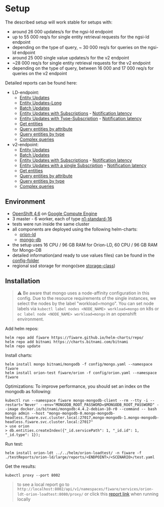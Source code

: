 # Setup

The described setup will work stable for setups with:

-   around 26 000 updates/s for the ngsi-ld endpoint
-   up to 55 000 req/s for single entity retrieval requests for the ngsi-ld endpoint
-   depending on the type of query, ~ 30 000 req/s for queries on the ngsi-ld endpoint
-   around 25 000 single value updates/s for the v2 endpoint
-   ~28 000 req/s for single entity retrieval requests for the v2 endpoint
-   depending on the type of query, between 16 000 and 17 000 req/s for queries on the v2 endpoint

Detailed reports can be found here:

-   LD-endpoint:
    -   [Entity Updates](https://fiware.github.io/load-tests/testReports/orion-ld/large/reports/ld/EntityUpdateSimulation/gatling-report.html)
    -   [Entity Updates-Long](https://fiware.github.io/load-tests/testReports/orion-ld/large/reports/ld/EntityUpdateSimulationLong/gatling-report.html)
    -   [Batch Updates](https://fiware.github.io/load-tests/testReports/orion-ld/large/reports/ld/BatchUpdateSimulation/gatling-report.html)
    -   [Entity Updates with Subscriptions](https://fiware.github.io/load-tests/testReports/orion-ld/large/reports/ld/EntityUpdateWithSubscriptionSimulation/gatling-report.html) -
        [Notification latency](reports/ld/EntityUpdateWithSubscriptionSimulation/grafana-report.png)
    -   [Entity Updates with Type-Subscription](https://fiware.github.io/load-tests/testReports/orion-ld/large/reports/ld/EntityUpdateWithTypeSubscriptionSimulation/gatling-report.html) -
        [Notification latency](reports/ld/EntityUpdateWithTypeSubscriptionSimulation/grafana-report.png)
    -   [Get entities](https://fiware.github.io/load-tests/testReports/orion-ld/large/reports/ld/GetSingleEntitiesSimulation/gatling-report.html)
    -   [Query entities by attribute](https://fiware.github.io/load-tests/testReports/orion-ld/large/reports/ld/QueryEntitiesByAttributeSimulation/gatling-report.html)
    -   [Query entities by type](https://fiware.github.io/load-tests/testReports/orion-ld/large/reports/ld/QueryEntitiesByTypeSimulation/gatling-report.html)
    -   [Complex queries](https://fiware.github.io/load-tests/testReports/orion-ld/large/reports/ld/ComplexQueryEntitiesByAttributeSimulation/gatling-report.html)
-   v2-endpoint:
    -   [Entity Updates](https://fiware.github.io/load-tests/testReports/orion-ld/large/reports/v2/EntityUpdateSimulation/gatling-report.html)
    -   [Batch Updates](https://fiware.github.io/load-tests/testReports/orion-ld/large/reports/v2/BatchUpdateSimulation/gatling-report.html)
    -   [Entity Updates with Subscriptions](https://fiware.github.io/load-tests/testReports/orion-ld/large/reports/v2/EntityUpdateWithSubscriptionSimulation/gatling-report.html) -
        [Notification latency](reports/v2/EntityUpdateWithSubscriptionSimulation/grafana-report.png)
    -   [Entity Updates with a single Subscription](https://fiware.github.io/load-tests/testReports/orion-ld/large/reports/v2/EntityUpdateWithSingleSubscriptionSimulation/gatling-report.html) -
        [Notification latency](reports/v2/EntityUpdateWithSingleSubscriptionSimulation/grafana-report.png)
    -   [Get entities](https://fiware.github.io/load-tests/testReports/orion-ld/large/reports/v2/GetSingleEntitiesSimulation/gatling-report.html)
    -   [Query entities by attribute](https://fiware.github.io/load-tests/testReports/orion-ld/large/reports/v2/QueryEntitiesByAttributeSimulation/gatling-report.html)
    -   [Query entities by type](https://fiware.github.io/load-tests/testReports/orion-ld/large/reports/v2/QueryEntitiesByTypeSimulation/gatling-report.html)
    -   [Complex queries](https://fiware.github.io/load-tests/testReports/orion-ld/large/reports/v2/ComplexQueryEntitiesByAttributeSimulation/gatling-report.html)

## Environment

-   [OpenShift 4.6](https://docs.openshift.com/container-platform/4.6/welcome/index.html) on
    [Google Compute Engine](https://cloud.google.com/compute)
-   3 master - 6 worker, each of type [n1-standard-16](https://cloud.google.com/compute/docs/machine-types)
-   tests were run inside the same cluster
-   all components are deployed using the following helm-charts:
    -   [orion-ld](https://github.com/FIWARE/helm-charts/tree/main/charts/orion)
    -   [mongo-db](https://github.com/bitnami/charts/tree/master/bitnami/mongodb)
-   the setup uses 16 CPU / 96 GB RAM for Orion-LD, 60 CPU / 96 GB RAM for Mongo-DB
-   detailed information(and ready to use values files) can be found in the [config-folder](config)
-   regional ssd storage for mongo(see [storage-class](config/storage-class.yaml))

## Installation

> :warning: Be aware that mongo uses a node-affinity configuration in this config. Due to the resource requirements of
> the single instances, we select the nodes by the label "workload=mongo". You can set node labels via
> `kubectl label nodes <NODE_NAME> workload=mongo` on k8s or `oc label node <NODE_NAME> workload=mongo` in an openshift
> environment.

Add helm repos:

```console
helm repo add fiware https://fiware.github.io/helm-charts/repo/
helm repo add bitnami https://charts.bitnami.com/bitnami
helm repo update
```

Install charts:

```console
helm install mongo bitnami/mongodb -f config/mongo.yaml --namespace fiware
helm install orion-test fiware/orion -f config/orion.yaml --namespace fiware
```

Optimizations: To improve performance, you should set an index on the mongodb as following:

```console
kubectl run --namespace fiware mongo-mongodb-client --rm --tty -i --restart='Never' --env="MONGODB_ROOT_PASSWORD=$MONGODB_ROOT_PASSWORD" --image docker.io/bitnami/mongodb:4.4.2-debian-10-r0 --command -- bash
mongo admin --host "mongo-mongodb-0.mongo-mongodb-headless.fiware.svc.cluster.local:27017,mongo-mongodb-1.mongo-mongodb-headless.fiware.svc.cluster.local:27017"
> use orion
> db.entities.createIndex({"_id.servicePath": 1, "_id.id": 1, "_id.type": 1});
```

Run test:

```console
helm install orion-ldt ../../helm/orion-loadtest/ -n fiware -f ./testReports/orion-ld/large/reports/<ENDPOINT>/<SCENARIO>/test.yaml
```

Get the results:

```console
kubectl proxy --port 8002
```

> to see a local report go to
> `http://localhost:8002/api/v1/namespaces/fiware/services/orion-ldt-orion-loadtest:8080/proxy/` or click this
> [report link](http://localhost:8002/api/v1/namespaces/fiware/services/orion-ldt-orion-loadtest:8080/proxy/) when
> running locally
